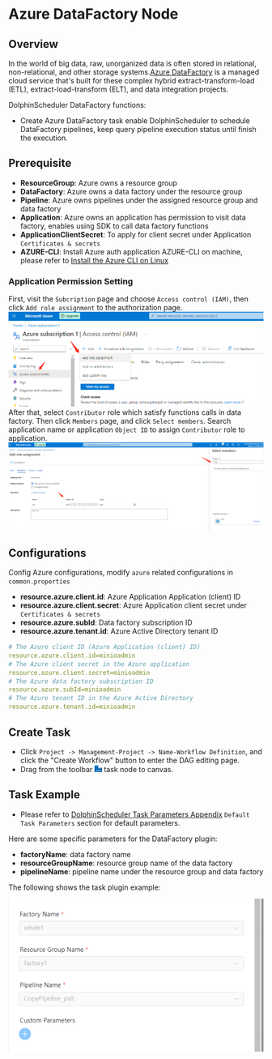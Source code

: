 # Azure DataFactory Node

## Overview

In the world of big data, raw, unorganized data is often stored in relational, non-relational, and other storage systems.[Azure DataFactory](https://learn.microsoft.com/en-us/azure/data-factory/introduction) is a managed cloud service that's built for these complex hybrid extract-transform-load (ETL), extract-load-transform (ELT), and data integration projects.

DolphinScheduler DataFactory functions:

- Create Azure DataFactory task enable DolphinScheduler to schedule DataFactory pipelines, keep query pipeline execution status until finish the execution.

## Prerequisite

- **ResourceGroup**: Azure owns a resource group
- **DataFactory**: Azure owns a data factory under the resource group
- **Pipeline**: Azure owns pipelines under the assigned resource group and data factory
- **Application**: Azure owns an application has permission to visit data factory, enables using SDK to call data factory functions
- **ApplicationClientSecret**: To apply for client secret under Application `Certificates & secrets`
- **AZURE-CLI**: Install Azure auth application AZURE-CLI on machine, please refer to [Install the Azure CLI on Linux](https://learn.microsoft.com/en-us/cli/azure/install-azure-cli-linux)

### Application Permission Setting

First, visit the `Subcription` page and choose `Access control (IAM)`, then click `Add role assignment` to the authorization page.
![Subcription-IAM](../../../../img/tasks/demo/datafactory_auth1.png)
After that, select `Contributor` role which satisfy functions calls in data factory. Then click `Members` page, and click `Select members`.
Search application name or application `Object ID` to assign `Contributor` role to application.
![Subcription-Role](../../../../img/tasks/demo/datafactory_auth2.png)

## Configurations

Config Azure configurations, modify `azure` related configurations in `common.properties`
- **resource.azure.client.id**: Azure Application Application (client) ID
- **resource.azure.client.secret**: Azure Application client secret under `Certificates & secrets`
- **resource.azure.subId**: Data factory subscription ID
- **resource.azure.tenant.id**: Azure Active Directory tenant ID

```yaml
# The Azure client ID (Azure Application (client) ID)
resource.azure.client.id=minioadmin
# The Azure client secret in the Azure application
resource.azure.client.secret=minioadmin
# The Azure data factory subscription ID
resource.azure.subId=minioadmin
# The Azure tenant ID in the Azure Active Directory
resource.azure.tenant.id=minioadmin

```

## Create Task

- Click `Project -> Management-Project -> Name-Workflow Definition`, and click the "Create Workflow" button to enter the
  DAG editing page.
- Drag from the toolbar <img src="../../../../img/tasks/icons/datafactory.png" width="15"/> task node to canvas.

## Task Example

[//]: # (TODO: use the commented anchor below once our website template supports this syntax)
[//]: # (- Please refer to [DolphinScheduler Task Parameters Appendix]&#40;appendix.md#default-task-parameters&#41; `Default Task Parameters` section for default parameters.)

- Please refer to [DolphinScheduler Task Parameters Appendix](appendix.md) `Default Task Parameters` section for default parameters.

Here are some specific parameters for the DataFactory plugin:

- **factoryName**: data factory name
- **resourceGroupName**: resource group name of the data factory
- **pipelineName**: pipeline name under the resource group and data factory

The following shows the task plugin example:

![data-factory](../../../../img/tasks/demo/datafactory.png)

